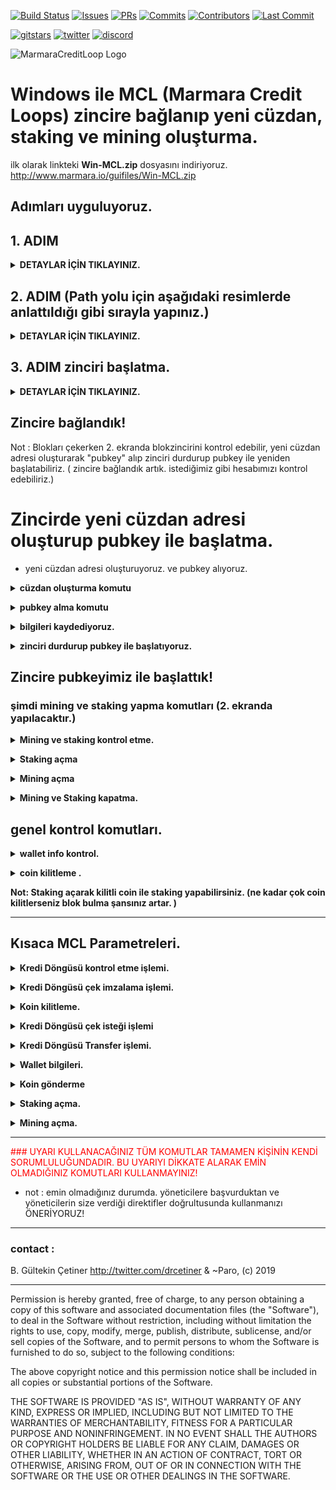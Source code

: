 [![Build Status](https://travis-ci.org/KomodoPlatform/komodo.svg?branch=master)](https://travis-ci.org/KomodoPlatform/komodo)
[![Issues](https://img.shields.io/github/issues-raw/komodoplatform/komodo)](https://github.com/KomodoPlatform/komodo/issues)
[![PRs](https://img.shields.io/github/issues-pr-closed/komodoplatform/komodo)](https://github.com/KomodoPlatform/komodo/pulls)
[![Commits](https://img.shields.io/github/commit-activity/y/komodoplatform/komodo)](https://github.com/KomodoPlatform/komodo/commits/dev)
[![Contributors](https://img.shields.io/github/contributors/komodoplatform/komodo)](https://github.com/KomodoPlatform/komodo/graphs/contributors)
[![Last Commit](https://img.shields.io/github/last-commit/komodoplatform/komodo)](https://github.com/KomodoPlatform/komodo/graphs/commit-activity)


[![gitstars](https://img.shields.io/github/stars/komodoplatform/komodo?style=social)](https://github.com/KomodoPlatform/komodo/stargazers)
[![twitter](https://img.shields.io/twitter/follow/marmarachain?style=social)](https://twitter.com/marmarachain)
[![discord](https://img.shields.io/discord/412898016371015680)](https://discord.gg/QZNMw73)


![MarmaraCreditLoop Logo](https://raw.githubusercontent.com/marmarachain/Marmara-v.1.0/master/sonhali-beyaz-fo.png "Marmara Credit Loop Logo")

# Windows ile MCL (Marmara Credit Loops) zincire bağlanıp yeni cüzdan, staking ve mining oluşturma.

ilk olarak linkteki **Win-MCL.zip** dosyasını indiriyoruz. http://www.marmara.io/guifiles/Win-MCL.zip

## Adımları uyguluyoruz.

## 1. ADIM
**<details><summary>DETAYLAR İÇİN TIKLAYINIZ.</summary>**

- **Win-MCL.zip** dosyasını `"C:\"` ana dizine atın.
- **Win-MCL.zip** dosyasını sağ tıklayıp klasöre çıkart diyoruz.
- `"C:\Win-MCl"` klasörüne girin.
-  Klasördeki **fetch-params.bat** çift tıklayarak çalıştırıp **ZcashParams** dosyalarını çekiyoruz. (1.5 gb civarıdır. internet hızınıza göre zaman alabilir beklemesiniz.!!!)

![Komodo Logo](img/Screenshot_107.png "Marmara Credit")
</details>



## 2. ADIM (Path yolu için aşağıdaki resimlerde anlattıldığı gibi sırayla yapınız.)
**<details><summary>DETAYLAR İÇİN TIKLAYINIZ.</summary>**

- Girilecek path yolu : `"C:\Win-MCL"`
- adım 1

- ![Komodo Logo](img/path-1.jpg "Marmara Credit")
- adım 2 

- ![Komodo Logo](img/path-2.jpg "Marmara Credit")
- adım 3

- ![Komodo Logo](img/path-3.png "Marmara Credit")
</details>

## 3. ADIM zinciri başlatma.
**<details><summary>DETAYLAR İÇİN TIKLAYINIZ.</summary>**
- 2 adet MSDOS konsolu Açıyoruz (Win+R veya > başlat cmd yazarak "Command Prompt" açabilirsiniz.)
- ilk ekrana MCl zinciri başlatma komutunu giriyoruz. (blokları çekmesini bekliyoruz.)

```komodod -ac_name=MCL -ac_supply=2000000 -ac_cc=2 -addnode=37.148.210.158 -addnode=37.148.212.36 -addressindex=1 -spentindex=1 -ac_marmara=1 -ac_staked=75 -ac_reward=3000000000```
- resim
![Komodo Logo](img/resim1.png "Marmara Credit")
</details>


## Zincire bağlandık!
Not : Blokları çekerken 2. ekranda blokzincirini kontrol edebilir, yeni cüzdan adresi oluşturarak "pubkey" alıp zinciri durdurup pubkey ile yeniden başlatabiliriz. ( zincire bağlandık artık. istediğimiz gibi hesabımızı kontrol edebiliriz.)

# Zincirde yeni  cüzdan adresi oluşturup pubkey ile başlatma.

- yeni cüzdan adresi oluşturuyoruz. ve pubkey alıyoruz.

**<details><summary>cüzdan oluşturma komutu</summary>**

```komodo-cli -ac_name=MCL getnewaddress```
</details>

**<details><summary>pubkey alma komutu </summary>**
 
```komodo-cli -ac_name=MCL validateaddress "walletadresi"```
![Komodo Logo](img/resim2.png "Marmara Credit")
</details>

**<details><summary>bilgileri kaydediyoruz.</summary>**

![Komodo Logo](img/resim3.png "Marmara Credit")
</details>

**<details><summary>zinciri durdurup pubkey ile başlatıyoruz.</summary>**

 - - zinciri durdurma 
 - - ```komodo-cli -ac_name=MCL stop```
 - - zinciri durdurma pubkey ile başlatma

 - - ```komodod -ac_name=MCL -ac_supply=2000000 -ac_cc=2 -addnode=37.148.210.158 -addnode=37.148.212.36 -addressindex=1 -spentindex=1 -ac_marmara=1 -ac_staked=75 -ac_reward=3000000000 -pubkey=03bb140553b21bbd10964013eba8c2bbb54c750247fcd3117f604a9c01c79f5da0```
 ![Komodo Logo](img/resim4.png "Marmara Credit")
</details>

 ## Zincire pubkeyimiz ile başlattık!

 ### şimdi mining ve staking yapma komutları (2. ekranda yapılacaktır.)
 
**<details><summary>Mining ve staking kontrol etme.</summary>**

 - - ```komodo-cli -ac_name=MCL getgenerate```
  ![Komodo Logo](img/resim5.png "Marmara Credit")
</details>

**<details><summary>Staking açma</summary>**

- - ```komodo-cli -ac_name=MCL setgenerate true 0```
![Komodo Logo](img/resim6.png "Marmara Credit")
</details>

**<details><summary>Mining açma</summary>**

- - ```komodo-cli -ac_name=MCL setgenerate true 1```
![Komodo Logo](img/resim7.png "Marmara Credit")
</details>

**<details><summary>Mining ve Staking kapatma.</summary>**

- - ```komodo-cli -ac_name=MCL setgenerate false```
![Komodo Logo](img/resim8.png "Marmara Credit")
</details>


## genel kontrol komutları.

**<details><summary>wallet info kontrol.</summary>**

- - ```komodo-cli -ac_name=MCL marmarainfo 0 0 0 0 "pubkey"```
![Komodo Logo](img/resim9.png "Marmara Credit")
</details>

**<details><summary>coin kilitleme .</summary>**

- - ```komodo-cli -ac_name=MCL marmaralock coinadeti```
- - ```komodo-cli -ac_name=MCL sendrawtransaction "hex"```
![Komodo Logo](img/resim10.png "Marmara Credit")
</details>

**Not: Staking açarak kilitli coin ile staking yapabilirsiniz. (ne kadar çok coin kilitlerseniz blok bulma şansınız artar. )**

---
## Kısaca MCL Parametreleri.

**<details><summary>Kredi Döngüsü kontrol etme işlemi.</summary>**
- **`komodo-cli -ac_name=MCL marmaracreditloop txid`**
</details>

**<details><summary>Kredi Döngüsü çek imzalama işlemi.</summary>**
- **`komodo-cli -ac_name=MCL marmaraissue receiverpk amount currency matures approvaltxid`**
</details>

**<details><summary>Koin kilitleme.</summary>**
- **`komodo-cli -ac_name=MCL marmaralock amount`**
</details>

**<details><summary>Kredi Döngüsü çek isteği işlemi</summary>**
- **`komodo-cli -ac_name=MCL marmarareceive senderpk amount currency matures batontxid`**
</details>

**<details><summary>Kredi Döngüsü Transfer işlemi.</summary>**
- **`komodo-cli -ac_name=MCL marmaratransfer receiverpk amount currency matures approvaltxid`**
</details>

**<details><summary>Wallet bilgileri.</summary>**
- **`komodo-cli -ac_name=MCL marmarainfo 0 0 0 0 <pubkey>`**
</details>

**<details><summary>Koin gönderme</summary>**
- **`komodo-cli -ac_name=MCL sendtoaddress walletaddress amount`**
</details>

**<details><summary>Staking açma.</summary>**
- **`komodo-cli -ac_name=MCL setgenerate true 0`**
</details>

**<details><summary>Mining açma.</summary>**
- **`komodo-cli -ac_name=MCL setgenerate true 1`** 
</details>

---
<span style="color: red">
 ### UYARI KULLANACAĞINIZ TÜM KOMUTLAR TAMAMEN KİŞİNİN KENDİ SORUMLULUĞUNDADIR. BU UYARIYI DİKKATE ALARAK EMİN OLMADIĞINIZ KOMUTLARI KULLANMAYINIZ!
 </span>

- not : emin olmadığınız durumda. yöneticilere başvurduktan ve yöneticilerin size verdiği direktifler doğrultusunda  kullanmanızı ÖNERİYORUZ!
---
### contact :  
B. Gültekin Çetiner http://twitter.com/drcetiner & ~Paro, (c) 2019  

---
Permission is hereby granted, free of charge, to any person obtaining a copy of this software and associated documentation files (the "Software"), to deal in the Software without restriction, including without limitation the rights to use, copy, modify, merge, publish, distribute, sublicense, and/or sell copies of the Software, and to permit persons to whom the Software is furnished to do so, subject to the following conditions:

The above copyright notice and this permission notice shall be included in all copies or substantial portions of the Software.

THE SOFTWARE IS PROVIDED "AS IS", WITHOUT WARRANTY OF ANY KIND, EXPRESS OR IMPLIED, INCLUDING BUT NOT LIMITED TO THE WARRANTIES OF MERCHANTABILITY, FITNESS FOR A PARTICULAR PURPOSE AND NONINFRINGEMENT. IN NO EVENT SHALL THE AUTHORS OR COPYRIGHT HOLDERS BE LIABLE FOR ANY CLAIM, DAMAGES OR OTHER LIABILITY, WHETHER IN AN ACTION OF CONTRACT, TORT OR OTHERWISE, ARISING FROM, OUT OF OR IN CONNECTION WITH THE SOFTWARE OR THE USE OR OTHER DEALINGS IN THE SOFTWARE.
